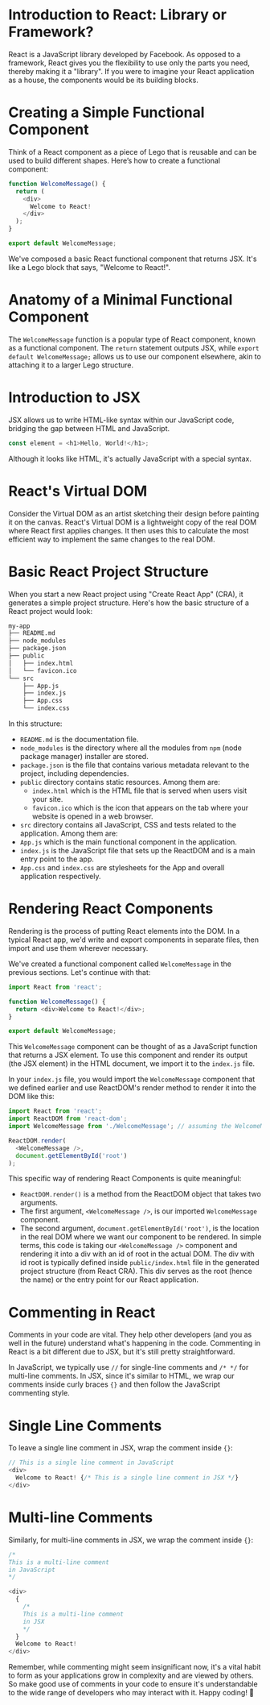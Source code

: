 # Introduction to React: Library or Framework?
React is a JavaScript library developed by Facebook. As opposed to a framework, React gives you the flexibility to use only the parts you need, thereby making it a "library". If you were to imagine your React application as a house, the components would be its building blocks.

# Creating a Simple Functional Component
Think of a React component as a piece of Lego that is reusable and can be used to build different shapes. Here’s how to create a functional component:

```javaScript
function WelcomeMessage() {
  return (
    <div>
      Welcome to React!
    </div>
  );
}

export default WelcomeMessage;
```
We've composed a basic React functional component that returns JSX. It's like a Lego block that says, "Welcome to React!".

# Anatomy of a Minimal Functional Component
The `WelcomeMessage` function is a popular type of React component, known as a functional component. The `return` statement outputs JSX, while `export default WelcomeMessage;` allows us to use our component elsewhere, akin to attaching it to a larger Lego structure.

# Introduction to JSX
JSX allows us to write HTML-like syntax within our JavaScript code, bridging the gap between HTML and JavaScript.

```javaScript
const element = <h1>Hello, World!</h1>;
```
Although it looks like HTML, it's actually JavaScript with a special syntax.

# React's Virtual DOM
Consider the Virtual DOM as an artist sketching their design before painting it on the canvas. React's Virtual DOM is a lightweight copy of the real DOM where React first applies changes. It then uses this to calculate the most efficient way to implement the same changes to the real DOM.

# Basic React Project Structure
When you start a new React project using "Create React App" (CRA), it generates a simple project structure. Here's how the basic structure of a React project would look:

```markdown
my-app
├── README.md
├── node_modules
├── package.json
├── public
│   ├── index.html
│   └── favicon.ico
└── src
    ├── App.js
    ├── index.js
    ├── App.css
    └── index.css
```
In this structure:

* `README.md` is the documentation file.
* `node_modules` is the directory where all the modules from `npm` (node package manager) installer are stored.
* `package.json` is the file that contains various metadata relevant to the project, including dependencies.
* `public` directory contains static resources. Among them are:
    * `index.html` which is the HTML file that is served when users visit your site.
    * `favicon.ico` which is the icon that appears on the tab where your website is opened in a web browser.
* `src` directory contains all JavaScript, CSS and tests related to the application. Among them are:
* `App.js` which is the main functional component in the application.
* `index.js` is the JavaScript file that sets up the ReactDOM and is a main entry point to the app.
* `App.css` and `index.css` are stylesheets for the App and overall application respectively.

# Rendering React Components
Rendering is the process of putting React elements into the DOM. In a typical React app, we'd write and export components in separate files, then import and use them wherever necessary.

We've created a functional component called `WelcomeMessage` in the previous sections. Let's continue with that:

```javascript
import React from 'react';

function WelcomeMessage() {
  return <div>Welcome to React!</div>;
}

export default WelcomeMessage;
```
This `WelcomeMessage` component can be thought of as a JavaScript function that returns a JSX element. To use this component and render its output (the JSX element) in the HTML document, we import it to the `index.js` file.

In your `index.js` file, you would import the `WelcomeMessage` component that we defined earlier and use ReactDOM's render method to render it into the DOM like this:

```javaScript
import React from 'react';
import ReactDOM from 'react-dom';
import WelcomeMessage from './WelcomeMessage'; // assuming the WelcomeMessage is in the same folder

ReactDOM.render(
  <WelcomeMessage />,
  document.getElementById('root')
);
```
This specific way of rendering React Components is quite meaningful:
* `ReactDOM.render()` is a method from the ReactDOM object that takes two arguments.
* The first argument, `<WelcomeMessage />`, is our imported `WelcomeMessage` component.
* The second argument, `document.getElementById('root')`, is the location in the real DOM where we want our component to be rendered.
In simple terms, this code is taking our `<WelcomeMessage />` component and rendering it into a div with an id of root in the actual DOM. The div with id root is typically defined inside `public/index.html` file in the generated project structure (from React CRA). This div serves as the root (hence the name) or the entry point for our React application.

# Commenting in React
Comments in your code are vital. They help other developers (and you as well in the future) understand what's happening in the code. Commenting in React is a bit different due to JSX, but it's still pretty straightforward.

In JavaScript, we typically use `//` for single-line comments and `/* */` for multi-line comments. In JSX, since it's similar to HTML, we wrap our comments inside curly braces `{}` and then follow the JavaScript commenting style.

# Single Line Comments
To leave a single line comment in JSX, wrap the comment inside `{}`:

```javaScript
// This is a single line comment in JavaScript
<div>
  Welcome to React! {/* This is a single line comment in JSX */}
</div>
```

# Multi-line Comments
Similarly, for multi-line comments in JSX, we wrap the comment inside `{}`:

```javaScript
/*
This is a multi-line comment
in JavaScript
*/

<div>
  {
    /*
    This is a multi-line comment
    in JSX
    */
  }
  Welcome to React!
</div>
```
Remember, while commenting might seem insignificant now, it's a vital habit to form as your applications grow in complexity and are viewed by others. So make good use of comments in your code to ensure it's understandable to the wide range of developers who may interact with it. Happy coding! 🚀
